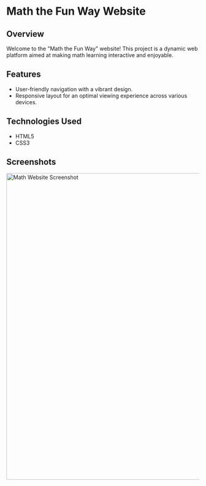 # Math the Fun Way Website

## Overview
Welcome to the "Math the Fun Way" website! This project is a dynamic web platform aimed at making math learning interactive and enjoyable.

## Features
- User-friendly navigation with a vibrant design.
- Responsive layout for an optimal viewing experience across various devices.

## Technologies Used
- HTML5
- CSS3

## Screenshots
<img src="https://i.postimg.cc/ncSRjrZB/math-website-screenshot.png" alt="Math Website Screenshot" width="800"/>


